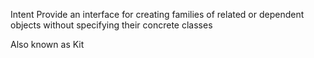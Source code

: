 Intent
Provide an interface for creating families of related or dependent objects without specifying their concrete classes

Also known as
Kit

